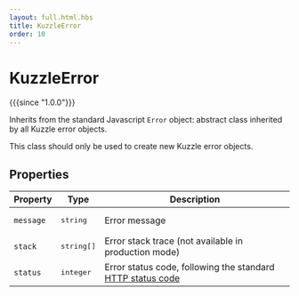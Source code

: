 ```yaml
---
layout: full.html.hbs
title: KuzzleError
order: 10
---
```


# KuzzleError

{{{since "1.0.0"}}}

Inherits from the standard Javascript `Error` object: abstract class inherited by all Kuzzle error objects.

This class should only be used to create new Kuzzle error objects.

## Properties

| Property | Type | Description |
|----------|------|-------------|
| `message` | <pre>string</pre> | Error message |
| `stack` | <pre>string[]</pre> | Error stack trace (not available in production mode) |
| `status` | <pre>integer</pre> | Error status code, following the standard [HTTP status code]( https://en.wikipedia.org/wiki/List_of_HTTP_status_codes) |
